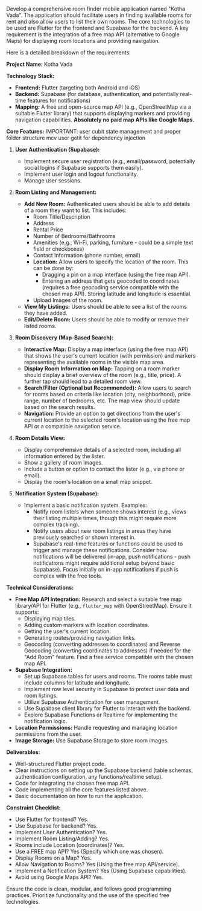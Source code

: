 Develop a comprehensive room finder mobile application named "Kotha Vada". The application should facilitate users in finding available rooms for rent and also allow users to list their own rooms. The core technologies to be used are Flutter for the frontend and Supabase for the backend. A key requirement is the integration of a free map API (alternative to Google Maps) for displaying room locations and providing navigation.

Here is a detailed breakdown of the requirements:

**Project Name:** Kotha Vada

**Technology Stack:**
* **Frontend:** Flutter (targeting both Android and iOS)
* **Backend:** Supabase (for database, authentication, and potentially real-time features for notifications)
* **Mapping:** A free and open-source map API (e.g., OpenStreetMap via a suitable Flutter library) that supports displaying markers and providing navigation capabilities. **Absolutely no paid map APIs like Google Maps.**

**Core Features:**
IMPORTANT:
user cubit state management and proper folder structure mcv user getit for dependency injection 

1.  **User Authentication (Supabase):**
    * Implement secure user registration (e.g., email/password, potentially social logins if Supabase supports them easily).
    * Implement user login and logout functionality.
    * Manage user sessions.

2.  **Room Listing and Management:**
    * **Add New Room:** Authenticated users should be able to add details of a room they want to list. This includes:
        * Room Title/Description
        * Address
        * Rental Price
        * Number of Bedrooms/Bathrooms
        * Amenities (e.g., Wi-Fi, parking, furniture - could be a simple text field or checkboxes)
        * Contact Information (phone number, email)
        * **Location:** Allow users to specify the location of the room. This can be done by:
            * Dragging a pin on a map interface (using the free map API).
            * Entering an address that gets geocoded to coordinates (requires a free geocoding service compatible with the chosen map API). Storing latitude and longitude is essential.
        * Upload Images of the room.
    * **View My Listings:** Users should be able to see a list of the rooms they have added.
    * **Edit/Delete Room:** Users should be able to modify or remove their listed rooms.

3.  **Room Discovery (Map-Based Search):**
    * **Interactive Map:** Display a map interface (using the free map API) that shows the user's current location (with permission) and markers representing the available rooms in the visible map area.
    * **Display Room Information on Map:** Tapping on a room marker should display a brief overview of the room (e.g., title, price). A further tap should lead to a detailed room view.
    * **Search/Filter (Optional but Recommended):** Allow users to search for rooms based on criteria like location (city, neighborhood), price range, number of bedrooms, etc. The map view should update based on the search results.
    * **Navigation:** Provide an option to get directions from the user's current location to the selected room's location using the free map API or a compatible navigation service.

4.  **Room Details View:**
    * Display comprehensive details of a selected room, including all information entered by the lister.
    * Show a gallery of room images.
    * Include a button or option to contact the lister (e.g., via phone or email).
    * Display the room's location on a small map snippet.

5.  **Notification System (Supabase):**
    * Implement a basic notification system. Examples:
        * Notify room listers when someone shows interest (e.g., views their listing multiple times, though this might require more complex tracking).
        * Notify users about new room listings in areas they have previously searched or shown interest in.
        * Supabase's real-time features or functions could be used to trigger and manage these notifications. Consider how notifications will be delivered (in-app, push notifications - push notifications might require additional setup beyond basic Supabase). Focus initially on in-app notifications if push is complex with the free tools.

**Technical Considerations:**

* **Free Map API Integration:** Research and select a suitable free map library/API for Flutter (e.g., `flutter_map` with OpenStreetMap). Ensure it supports:
    * Displaying map tiles.
    * Adding custom markers with location coordinates.
    * Getting the user's current location.
    * Generating routes/providing navigation links.
    * Geocoding (converting addresses to coordinates) and Reverse Geocoding (converting coordinates to addresses) if needed for the "Add Room" feature. Find a free service compatible with the chosen map API.
* **Supabase Integration:**
    * Set up Supabase tables for users and rooms. The rooms table must include columns for latitude and longitude.
    * Implement row level security in Supabase to protect user data and room listings.
    * Utilize Supabase Authentication for user management.
    * Use Supabase client library for Flutter to interact with the backend.
    * Explore Supabase Functions or Realtime for implementing the notification logic.
* **Location Permissions:** Handle requesting and managing location permissions from the user.
* **Image Storage:** Use Supabase Storage to store room images.

**Deliverables:**

* Well-structured Flutter project code.
* Clear instructions on setting up the Supabase backend (table schemas, authentication configuration, any functions/realtime setup).
* Code for integrating the chosen free map API.
* Code implementing all the core features listed above.
* Basic documentation on how to run the application.

**Constraint Checklist:**

* Use Flutter for frontend? Yes.
* Use Supabase for backend? Yes.
* Implement User Authentication? Yes.
* Implement Room Listing/Adding? Yes.
* Rooms include Location (coordinates)? Yes.
* Use a FREE map API? Yes (Specify which one was chosen).
* Display Rooms on a Map? Yes.
* Allow Navigation to Rooms? Yes (Using the free map API/service).
* Implement a Notification System? Yes (Using Supabase capabilities).
* Avoid using Google Maps API? Yes.

Ensure the code is clean, modular, and follows good programming practices. Prioritize functionality and the use of the specified free technologies.


